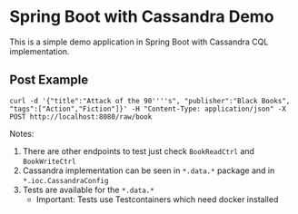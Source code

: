 # Spring Boot with Cassandra Demo

This is a simple demo application in Spring Boot with Cassandra CQL implementation.

## Post Example

    curl -d '{"title":"Attack of the 90''''s", "publisher":"Black Books", "tags":["Action","Fiction"]}' -H "Content-Type: application/json" -X POST http://localhost:8080/raw/book

Notes: 
1. There are other endpoints to test just check ```BookReadCtrl``` and ```BookWriteCtrl```
1. Cassandra implementation can be seen in ```*.data.*``` package and in ```*.ioc.CassandraConfig```
1. Tests are available for the ```*.data.*```
    - Important: Tests use Testcontainers which need docker installed